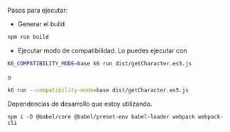 Pasos para ejecutar:

- Generar el build

```sh
npm run build
```

- Ejecutar modo de compatibilidad. Lo puedes ejecutar con

```sh
K6_COMPATIBILITY_MODE=base k6 run dist/getCharacter.es5.js
```

o

```sh
k6 run --compatibility-mode=base dist/getCharacter.es5.js
```

Dependencias de desarrollo que estoy utilizando.

```
npm i -D @babel/core @babel/preset-env babel-loader webpack webpack-cli
```
